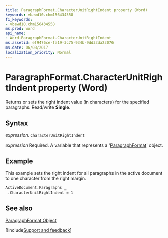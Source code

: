 ```yaml
---
title: ParagraphFormat.CharacterUnitRightIndent property (Word)
keywords: vbawd10.chm156434558
f1_keywords:
- vbawd10.chm156434558
ms.prod: word
api_name:
- Word.ParagraphFormat.CharacterUnitRightIndent
ms.assetid: ef9476ce-fa19-3c75-934b-9dd33da23076
ms.date: 06/08/2017
localization_priority: Normal
---
```



# ParagraphFormat.CharacterUnitRightIndent property (Word)

Returns or sets the right indent value (in characters) for the specified paragraphs. Read/write  **Single**.


## Syntax

_expression_. `CharacterUnitRightIndent`

_expression_ Required. A variable that represents a '[ParagraphFormat](Word.ParagraphFormat.md)' object.


## Example

This example sets the right indent for all paragraphs in the active document to one character from the right margin.


```vb
ActiveDocument.Paragraphs _ 
 .CharacterUnitRightIndent = 1
```


## See also


[ParagraphFormat Object](Word.ParagraphFormat.md)

[!include[Support and feedback](~/includes/feedback-boilerplate.md)]